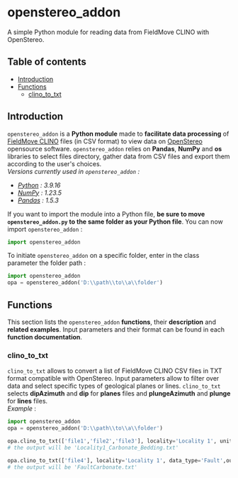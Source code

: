 # openstereo_addon
A simple Python module for reading data from FieldMove CLINO with OpenStereo.

## Table of contents
- [Introduction](#introduction)
- [Functions](#functions)
  - [clino_to_txt](#clino_to_txt) 

## Introduction
`openstereo_addon` is a __Python module__ made to __facilitate data processing__ of [FieldMove CLINO](https://www.petex.com/products/move-suite/digital-field-mapping/) files (in CSV format) to view data on [OpenStereo](https://openstereo.readthedocs.io/en/latest/) opensource software.
`openstereo_addon` relies on __Pandas__, __NumPy__ and __os__ libraries to select files directory, gather data from CSV files and export them according to the user's choices.  
_Versions currently used in `openstereo_addon` :_
- _[Python](https://www.python.org/) : 3.9.16_
- _[NumPy](https://numpy.org/doc/stable/) : 1.23.5_
- _[Pandas](https://pandas.pydata.org/) : 1.5.3_

If you want to import the module into a Python file, __be sure to move `openstereo_addon.py` to the same folder as your Python file__. You can now import `openstereo_addon` :
```python
import openstereo_addon
```
To initiate `openstereo_addon` on a specific folder, enter in the class parameter the folder path :
```python
import openstereo_addon
opa = openstereo_addon('D:\\path\\to\\a\\folder')
```

## Functions
This section lists the `openstereo_addon` __functions__, their __description__ and __related examples__. Input parameters and their format can be found in each __function documentation__.    

### clino_to_txt
`clino_to_txt` allows to convert a list of FieldMove CLINO CSV files in TXT format compatible with OpenStereo. Input parameters allow to filter over data and select specific types of geological planes or lines. `clino_to_txt` selects __dipAzimuth__ and __dip__ for __planes__ files and __plungeAzimuth__ and __plunge__ for __lines__ files.  
_Example_ :
```python
import openstereo_addon
opa = openstereo_addon('D:\\path\\to\\a\\folder')

opa.clino_to_txt(['file1','file2','file3'], locality='Locality 1', unit='Carbonate', data_type='Bedding')
# the output will be 'Locality1_Carbonate_Bedding.txt'

opa.clino_to_txt(['file4'], locality='Locality 1', data_type='Fault',output_name='FaultCarbonate')
# the output will be 'FaultCarbonate.txt'
```

